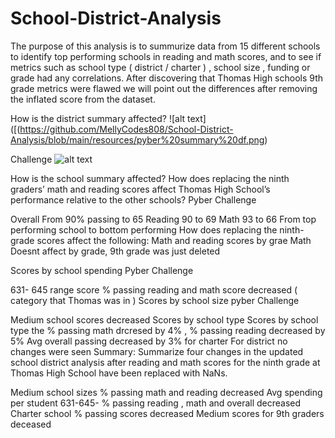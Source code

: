 # School-District-Analysis
 
The purpose of this analysis is to summurize data from 15 different schools to identify top performing schools in reading and math scores, and to see if metrics such as school type ( district / charter ) , school size , funding or grade had any correlations.
After discovering that Thomas High schools 9th grade metrics were flawed we will point out the differences after removing the inflated score from the dataset.


How is the district summary affected?
![alt text]([(https://github.com/MellyCodes808/School-District-Analysis/blob/main/resources/pyber%20summary%20df.png)



Challenge 
![alt text]([https://github.com/MellyCodes808/School-District-Analysis/blob/main/resources/challenge%20summary%20df.png)

How is the school summary affected?
How does replacing the ninth graders’ math and reading scores affect Thomas High School’s performance relative to the other schools?
Pyber 
Challenge 

Overall From 90% passing to 65
Reading 90 to 69
Math 93 to 66
From top performing school to bottom performing 
How does replacing the ninth-grade scores affect the following:
Math and reading scores by grae
Math 
Doesnt affect by grade, 9th grade was just deleted 

Scores by school spending
Pyber 
Challenge 

631- 645 range score % passing reading and math score decreased ( category that Thomas was in )
Scores by school size
pyber
Challenge 

Medium school scores decreased
Scores by school type
Scores by school type the % passing math drcresed by 4% , % passing reading decreased by 5%
Avg overall passing decreased by 3% for charter 
For district no changes were seen
Summary: Summarize four changes in the updated school district analysis after reading and math scores for the ninth grade at Thomas High School have been replaced with NaNs.

Medium school sizes % passing math and reading decreased 
Avg spending per student 631-645- % passing reading , math and overall decreased 
Charter school % passing scores decreased 
Medium scores for 9th graders deceased 
